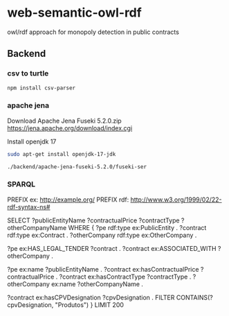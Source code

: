 # web-semantic-owl-rdf
owl/rdf approach for monopoly detection in public contracts


## Backend

### csv to turtle
```bash
npm install csv-parser
```

### apache jena

Download Apache Jena Fuseki 5.2.0.zip
https://jena.apache.org/download/index.cgi

Install openjdk 17
```bash
sudo apt-get install openjdk-17-jdk
```

```bash
./backend/apache-jena-fuseki-5.2.0/fuseki-ser
```

### SPARQL

PREFIX ex: <http://example.org/>
PREFIX rdf: <http://www.w3.org/1999/02/22-rdf-syntax-ns#>

SELECT ?publicEntityName ?contractualPrice ?contractType ?otherCompanyName
WHERE {
  ?pe rdf:type ex:PublicEntity .
  ?contract rdf:type ex:Contract .
  ?otherCompany rdf:type ex:OtherCompany .

  ?pe ex:HAS_LEGAL_TENDER ?contract .
  ?contract ex:ASSOCIATED_WITH ?otherCompany .

  ?pe ex:name ?publicEntityName .
  ?contract ex:hasContractualPrice ?contractualPrice .
  ?contract ex:hasContractType ?contractType .
  ?otherCompany ex:name ?otherCompanyName .

  ?contract ex:hasCPVDesignation ?cpvDesignation .
  FILTER CONTAINS(?cpvDesignation, "Produtos")
}
LIMIT 200
